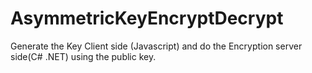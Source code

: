# AsymmetricKeyEncryptDecrypt
Generate the Key Client side (Javascript) and do the Encryption server side(C# .NET) using the public key.
